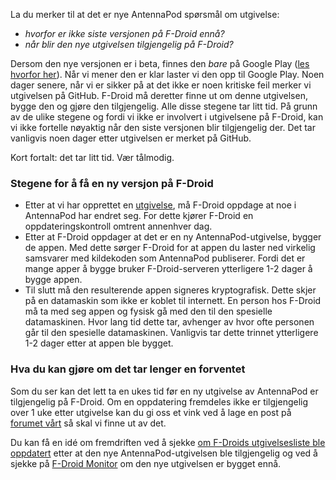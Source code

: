 La du merker til at det er nye AntennaPod spørsmål om utgivelse:

* *hvorfor er ikke siste versjonen på F-Droid ennå?*
* *når blir den nye utgivelsen tilgjengelig på F-Droid?*

Dersom den nye versjonen er i beta, finnes den *bare* på Google Play ([les hvorfor her](/documentation/general/beta)). Når vi mener den er klar laster vi den opp til Google Play. Noen dager senere, når vi er sikker på at det ikke er noen kritiske feil merker vi utgivelsen på GitHub. F-Droid må deretter finne ut om denne utgivelsen, bygge den og gjøre den tilgjengelig. Alle disse stegene tar litt tid. På grunn av de ulike stegene og fordi vi ikke er involvert i utgivelsene på F-Droid, kan vi ikke fortelle nøyaktig når den siste versjonen blir tilgjengelig der. Det tar vanligvis noen dager etter utgivelsen er merket på GitHub.

Kort fortalt: det tar litt tid. Vær tålmodig.

### Stegene for å få en ny versjon på F-Droid

- Etter at vi har opprettet en [utgivelse](https://github.com/AntennaPod/AntennaPod/releases), må F-Droid oppdage at noe i AntennaPod har endret seg. For dette kjører F-Droid en oppdateringskontroll omtrent annenhver dag.
- Etter at F-Droid oppdager at det er en ny AntennaPod-utgivelse, bygger de appen. Med dette sørger F-Droid for at appen du laster ned virkelig samsvarer med kildekoden som AntennaPod publiserer. Fordi det er mange apper å bygge bruker F-Droid-serveren ytterligere 1-2 dager å bygge appen.
- Til slutt må den resulterende appen signeres kryptografisk. Dette skjer på en datamaskin som ikke er koblet til internett. En person hos F-Droid må ta med seg appen og fysisk gå med den til den spesielle datamaskinen. Hvor lang tid dette tar, avhenger av hvor ofte personen går til den spesielle datamaskinen. Vanligvis tar dette trinnet ytterligere 1-2 dager etter at appen ble bygget.

### Hva du kan gjøre om det tar lenger en forventet

Som du ser kan det lett ta en ukes tid før en ny utgivelse av AntennaPod er tilgjengelig på F-Droid. Om en oppdatering fremdeles ikke er tilgjengelig over 1 uke etter utgivelse kan du gi oss et vink ved å lage en post på [forumet vårt](https://forum.antennapod.org/) så skal vi finne ut av det.

Du kan få en idé om fremdriften ved å sjekke [om F-Droids utgivelsesliste ble oppdatert](https://gitlab.com/fdroid/fdroiddata/-/commits/master?search=Update+known+apks) etter at den nye AntennaPod-utgivelsen ble tilgjengelig og ved å sjekke på [F-Droid Monitor](https://monitor.f-droid.org/builds/build) om den nye utgivelsen er bygget ennå.
